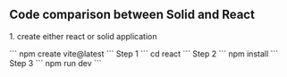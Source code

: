 ## Code comparison between Solid and React

<p>1. create either react or solid application</p>
```
npm create vite@latest
```
Step 1
```
cd react
```
Step 2
```
npm install   
```
Step 3
```
npm run dev
```
